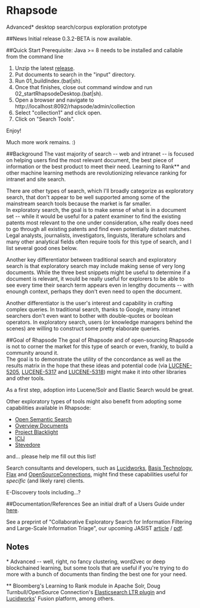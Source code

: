 # Rhapsode
Advanced* desktop search/corpus exploration prototype

##News
Initial release 0.3.2-BETA is now available.

##Quick Start
Prerequisite:
Java >= 8 needs to be installed and callable from the command line


1) Unzip the latest [release](https://github.com/mitre/rhapsode/releases).
2) Put documents to search in the "input" directory.
2) Run 01_buildIndex.(bat|sh).
3) Once that finishes, close out command window and run 02_startRhapsodeDesktop.(bat|sh).
4) Open a browser and navigate to http://localhost:8092/rhapsode/admin/collection
5) Select "collection1" and click open.
6) Click on "Search Tools".

Enjoy!

Much more work remains. :)

##Background
The vast majority of search -- web and intranet -- is focused on helping users find the most 
relevant document, the best piece of information or the best product to meet their need.  Learning
to Rank** and other machine learning methods are revolutionizing relevance ranking for 
intranet and site search.

There are other types of search, which I'll broadly categorize as exploratory search, that don't appear 
to be well supported among some of the mainstream search tools because the market is far smaller.  
In exploratory search, the goal is to make sense of what is in a document set -- while it
would be useful for a patent examiner to find the existing patents most relevant to
the one under consideration, s/he really does need to go through all existing patents
and find even potentially distant matches.  Legal analysts, journalists, investigators,
linguists, literature scholars and many other analytical fields often require tools for 
this type of search, and I list several good ones below.

Another key differentiator between traditional search and exploratory search
is that exploratory search may include making sense of very long
documents.  While the three best snippets might be useful to determine if a document
is relevant, it would be really useful for explorers to be able to see every time
their search term appears even in lengthy documents -- with enoungh context, perhaps
they don't even need to open the document.

Another differentiator is the user's interest and capability in crafting complex
queries. In traditional search, thanks to Google, many intranet searchers don't
even want to bother with double-quotes or boolean operators.  In exploratory search,
users (or knowledge managers behind the scenes) are willing to construct some 
pretty elaborate queries.

##Goal of Rhapsode
The goal of Rhapsode and of open-sourcing Rhapsode is not to corner the market for
this type of search or even, frankly, to build a community around it.  
The goal is to demonstrate the utility of the concordance as well as the 
results matrix in the hope that these ideas
and potential code (via [LUCENE-5205](https://issues.apache.org/jira/browse/LUCENE-5205), 
[LUCENE-5317](https://issues.apache.org/jira/browse/LUCENE-5317) and 
[LUCENE-5318](https://issues.apache.org/jira/browse/LUCENE-5205)) might make
it into other libraries and other tools.

As a first step, adoption into Lucene/Solr and Elastic Search would be great.

Other exploratory types of tools might also benefit from adopting some capabilities
available in Rhapsode:

* [Open Semantic Search](https://www.opensemanticsearch.org/)
* [Overview Documents](https://www.overviewdocs.com/)
* [Project Blacklight](http://projectblacklight.org/)
* [ICIJ](https://github.com/ICIJ)
* [Stevedore](https://github.com/newsdev/stevedore)

and... please help me fill out this list!

Search consultants and developers, such as [Lucidworks](https://lucidworks.com/), 
[Basis Technology](https://www.basistech.com/), [Flax](http://www.flax.co.uk/) and 
[OpenSourceConnections](http://opensourceconnections.com/), might find these capabilities
 useful for _specific_ (and likely rare) clients.

E-Discovery tools including...?
 
##Documentation/References
See an initial draft of a Users Guide under [here](https://github.com/mitre/rhapsode/tree/master/documentation).

See a preprint of "Collaborative Exploratory Search for Information Filtering and Large-Scale Information Triage", our upcoming JASIST
[article](https://www.mitre.org/publications/technical-papers/collaborative-exploratory-search-for-information-filtering-and-large)
/ [pdf](https://www.mitre.org/sites/default/files/publications/pr-16-1413-collaborative-exploratory-search-nformation-filtering-preprint.pdf).

## Notes
\* Advanced -- well, right, no fancy clustering, word2vec or deep blockchained learning, but some tools that are 
useful if you're trying to do more with a bunch of documents than finding the best one for your need.

\** Bloomberg's Learning to Rank module in Apache Solr, Doug Turnbull/OpenSource Connection's
 [Elasticsearch LTR plugin](https://github.com/o19s/elasticsearch-learning-to-rank) and 
[Lucidworks](https://lucidworks.com)' Fusion platform, among others.